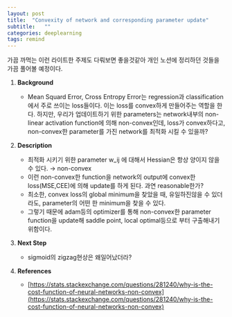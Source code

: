 ```yaml
---
layout: post
title:  "Convexity of network and corresponding parameter update"
subtitle:   ""
categories: deeplearning
tags: remind
---
```

가끔 까먹는 이런 라이트한 주제도 다뤄보면 좋을것같아 개인 노션에 정리하던 것들을 가끔 풀어볼 예정이다.
1. **Background** 
    - Mean Squard Error, Cross Entropy Error는 regression과 classification에서 주로 쓰이는 loss들이다. 이는 loss를 convex하게 만들어주는 역할을 한다. 하지만, 우리가 업데이트하기 위한 parameters는 network내부의 non-linear activation function에 의해 non-convex인데, loss가 convex하다고, non-convex한 parameter를 가진 network를 최적화 시킬 수 있을까?
2. **Description**
    - 최적화 시키기 위한 parameter w_ij 에 대해서 Hessian은 항상 양이지 않을 수 있다. → non-convex
    - 이런 non-convex한 function을 network의 output에 convex한 loss(MSE,CEE)에 의해 update를 하게 된다. 과연 reasonable한가?
    - 최소한, convex loss의 global minimum을 찾았을 때, 유일하진않을 수 있더라도, parameter의 어떤 한 minimum을 찾을 수 있다.
    - 그렇기 때문에 adam등의 optimizer를 통해 non-convex한 parameter function을 update해 saddle point, local optimal등으로 부터 구출해내기 위함이다.

3. **Next Step**
    - sigmoid의 zigzag현상은 왜일어났더라?
4. **References**
    - [https://stats.stackexchange.com/questions/281240/why-is-the-cost-function-of-neural-networks-non-convex](https://stats.stackexchange.com/questions/281240/why-is-the-cost-function-of-neural-networks-non-convex)
